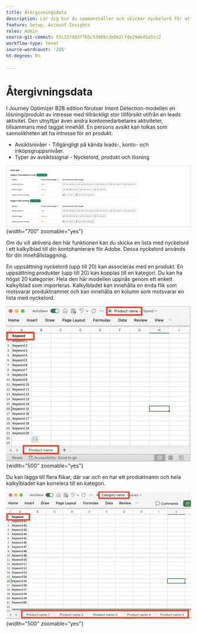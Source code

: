 ```yaml
---
title: Återgivningsdata
description: Lär dig hur du sammanställer och skickar nyckelord för att generera intent data för Journey Optimizer B2B edition.
feature: Setup, Account Insights
roles: Admin
source-git-commit: 55c157483f7b5c5340bc3e0e2cfde29de45a5cc2
workflow-type: tm+mt
source-wordcount: '225'
ht-degree: 0%

---
```


# Återgivningsdata

I Journey Optimizer B2B edition förutser Intent Detection-modellen en lösning/produkt av intresse med tillräckligt stor tillförsikt utifrån en leads aktivitet. Den utnyttjar även andra kontomedarbetares aktiviteter, tillsammans med taggat innehåll. En persons avsikt kan tolkas som sannolikheten att ha intresse för en produkt.

* Avsiktsnivåer - Tillgängligt på kända leads-, konto- och inköpsgruppsnivåer.
* Typer av avsiktssignal - Nyckelord, produkt och lösning

![Återgivningsdatavisualisering](../data/assets/intent-data-visualization.png){width="700" zoomable="yes"}

Om du vill aktivera den här funktionen kan du skicka en lista med nyckelord i ett kalkylblad till din kontohanterare för Adobe. Dessa nyckelord används för din innehållstaggning.

En uppsättning nyckelord (upp till 20) kan associeras med en produkt. En uppsättning produkter (upp till 20) kan kopplas till en kategori. Du kan ha högst 20 kategorier. Hela den här modellen uppnås genom ett enkelt kalkylblad som importeras. Kalkylbladet kan innehålla en enda flik som motsvarar produktnamnet och kan innehålla en kolumn som motsvarar en lista med nyckelord.

![Återgivningsdatanyckelord - en produktflik](./assets/intent-data-keywords-single-product-tab.png){width="500" zoomable="yes"}

Du kan lägga till flera flikar, där var och en har ett produktnamn och hela kalkylbladet kan korrelera till en kategori.

![Återgivningsdatanyckelord - flera produktflikar](./assets/intent-data-keywords-multiple-product-tabs.png){width="500" zoomable="yes"}